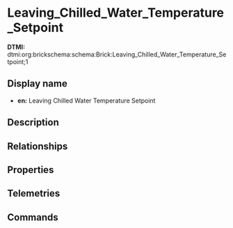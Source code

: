 # Leaving_Chilled_Water_Temperature_Setpoint
**DTMI:** dtmi:org:brickschema:schema:Brick:Leaving_Chilled_Water_Temperature_Setpoint;1
## Display name
- **en:** Leaving Chilled Water Temperature Setpoint
## Description
## Relationships
## Properties
## Telemetries
## Commands
